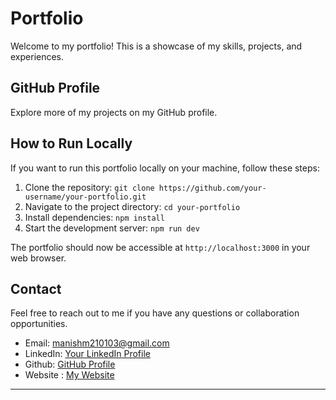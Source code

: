 # Portfolio

Welcome to my portfolio! This is a showcase of my skills, projects, and experiences.

## GitHub Profile

Explore more of my projects on my GitHub profile.

## How to Run Locally

If you want to run this portfolio locally on your machine, follow these steps:

1. Clone the repository: `git clone https://github.com/your-username/your-portfolio.git`
2. Navigate to the project directory: `cd your-portfolio`
3. Install dependencies: `npm install`
4. Start the development server: `npm run dev`

The portfolio should now be accessible at `http://localhost:3000` in your web browser.

## Contact

Feel free to reach out to me if you have any questions or collaboration opportunities.
- Email: manishm210103@gmail.com
- LinkedIn: [Your LinkedIn Profile](https://www.linkedin.com/in/manishm-2101)
- Github: [GitHub Profile](https://github.com/Manish210103)
- Website : [My Website](http://manishm210103.github.io/tightpace)

---
